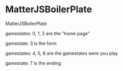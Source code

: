 # MatterJSBoilerPlate
MatterJSBoilerPlate

gamestates: 0, 1, 2 are the "home page"

gamestate: 3 is the form

gamestates: 4, 5, 6 are the gamestates were you play

gamestate: 7 is the ending